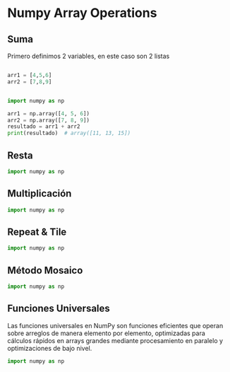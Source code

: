 # Numpy Array Operations 
## Suma
Primero definimos 2 variables, en este caso son 2 listas 
```python

arr1 = [4,5,6]
arr2 = [7,8,9]
```
```python

import numpy as np

arr1 = np.array([4, 5, 6])
arr2 = np.array([7, 8, 9])
resultado = arr1 + arr2
print(resultado)  # array([11, 13, 15])
```

## Resta

```python
import numpy as np
```

## Multiplicación 
```python
import numpy as np
```
## Repeat & Tile
```python
import numpy as np
```

## Método Mosaico
```python
import numpy as np
```
## Funciones Universales 
 Las funciones universales en NumPy son funciones eficientes que operan sobre arreglos de manera elemento por elemento, optimizadas para cálculos rápidos en arrays grandes mediante procesamiento en paralelo y optimizaciones de bajo nivel.
 ```python
import numpy as np
```
